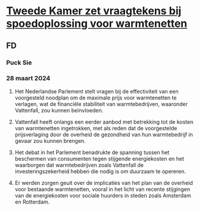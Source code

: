 # [Tweede Kamer zet vraagtekens bij spoedoplossing voor warmtenetten](https://advance.lexis.com/api/document?collection=news&id=urn:contentItem:6BNC-18V1-JCD9-1001-00000-00&context=1519360)
## FD
### Puck Sie
### 28 maart 2024

1. Het Nederlandse Parlement stelt vragen bij de effectiviteit van een voorgesteld noodplan om de maximale prijs voor warmtenetten te verlagen, wat de financiële stabiliteit van warmtebedrijven, waaronder Vattenfall, zou kunnen beïnvloeden.

2. Vattenfall heeft onlangs een eerder aanbod met betrekking tot de kosten van warmtenetten ingetrokken, met als reden dat de voorgestelde prijsverlaging door de overheid de gezondheid van hun warmtebedrijf in gevaar zou kunnen brengen.

3. Het debat in het Parlement benadrukte de spanning tussen het beschermen van consumenten tegen stijgende energiekosten en het waarborgen dat warmtebedrijven zoals Vattenfall de investeringszekerheid hebben die nodig is om duurzaam te opereren.

4. Er werden zorgen geuit over de implicaties van het plan van de overheid voor bestaande warmtenetten, vooral in het licht van recente stijgingen van de energiekosten voor sociale huurders in steden zoals Amsterdam en Rotterdam.